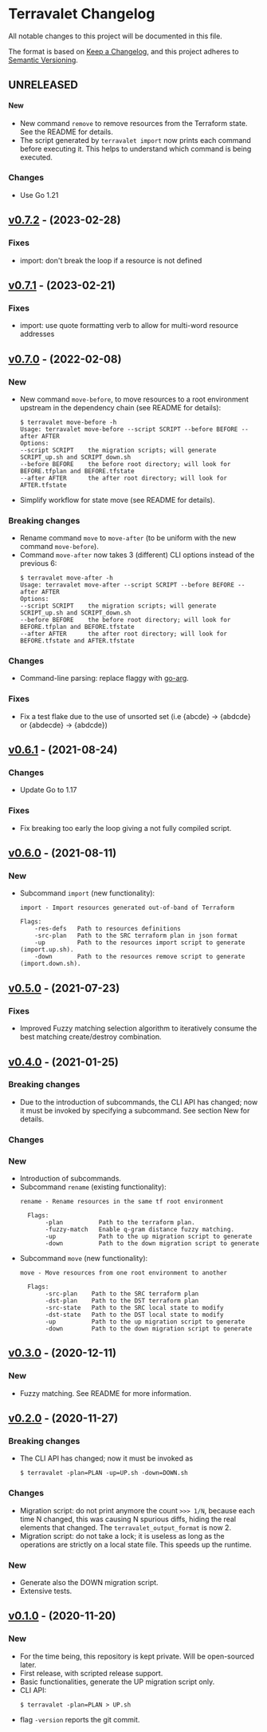 # Terravalet Changelog

All notable changes to this project will be documented in this file.

The format is based on [Keep a Changelog](https://keepachangelog.com/en/1.0.0/),
and this project adheres to [Semantic Versioning](https://semver.org/spec/v2.0.0.html).

## UNRELEASED

#### New

- New command `remove` to remove resources from the Terraform state. See the README for details.
- The script generated by `terravalet import` now prints each command before executing it. This helps to understand which command is being executed.

### Changes

- Use Go 1.21

## [v0.7.2] - (2023-02-28)

### Fixes

- import: don't break the loop if a resource is not defined

## [v0.7.1] - (2023-02-21)

### Fixes

- import: use quote formatting verb to allow for multi-word resource addresses

## [v0.7.0] - (2022-02-08)

### New

- New command `move-before`, to move resources to a root environment upstream in the dependency chain (see README for details):
  ```
  $ terravalet move-before -h
  Usage: terravalet move-before --script SCRIPT --before BEFORE --after AFTER
  Options:
  --script SCRIPT    the migration scripts; will generate SCRIPT_up.sh and SCRIPT_down.sh
  --before BEFORE    the before root directory; will look for BEFORE.tfplan and BEFORE.tfstate
  --after AFTER      the after root directory; will look for AFTER.tfstate
  ```

- Simplify workflow for state move (see README for details).

### Breaking changes

- Rename command `move` to `move-after` (to be uniform with the new command `move-before`).
- Command `move-after` now takes 3 (different) CLI options instead of the previous 6:
  ```
  $ terravalet move-after -h
  Usage: terravalet move-after --script SCRIPT --before BEFORE --after AFTER
  Options:
  --script SCRIPT    the migration scripts; will generate SCRIPT_up.sh and SCRIPT_down.sh
  --before BEFORE    the before root directory; will look for BEFORE.tfplan and BEFORE.tfstate
  --after AFTER      the after root directory; will look for BEFORE.tfstate and AFTER.tfstate
  ```

### Changes

- Command-line parsing: replace flaggy with [go-arg](https://github.com/alexflint/go-arg).

### Fixes

- Fix a test flake due to the use of unsorted set (i.e {abcde} -> {abdcde} or {abdecde} -> {abdcde})

## [v0.6.1] - (2021-08-24)

### Changes

- Update Go to 1.17

### Fixes

- Fix breaking too early the loop giving a not fully compiled script.

## [v0.6.0] - (2021-08-11)

### New

- Subcommand `import` (new functionality):
  ```
  import - Import resources generated out-of-band of Terraform

  Flags:
      -res-defs   Path to resources definitions
      -src-plan   Path to the SRC terraform plan in json format
      -up         Path to the resources import script to generate (import.up.sh).
      -down       Path to the resources remove script to generate (import.down.sh).
  ```

## [v0.5.0] - (2021-07-23)

### Fixes

- Improved Fuzzy matching selection algorithm to iteratively consume the best matching create/destroy combination.

## [v0.4.0] - (2021-01-25)

### Breaking changes

- Due to the introduction of subcommands, the CLI API has changed; now it must be invoked by specifying a subcommand. See section New for details.

### Changes

### New

- Introduction of subcommands.
- Subcommand `rename` (existing functionality):
  ```
  rename - Rename resources in the same tf root environment

    Flags:
         -plan          Path to the terraform plan.
         -fuzzy-match   Enable q-gram distance fuzzy matching.
         -up            Path to the up migration script to generate
         -down          Path to the down migration script to generate
  ```
- Subcommand `move` (new functionality):
  ```
  move - Move resources from one root environment to another

    Flags:
         -src-plan    Path to the SRC terraform plan
         -dst-plan    Path to the DST terraform plan
         -src-state   Path to the SRC local state to modify
         -dst-state   Path to the DST local state to modify
         -up          Path to the up migration script to generate
         -down        Path to the down migration script to generate
  ```

## [v0.3.0] - (2020-12-11)

### New

- Fuzzy matching. See README for more information.

## [v0.2.0] - (2020-11-27)

### Breaking changes

- The CLI API has changed; now it must be invoked as
  ```
  $ terravalet -plan=PLAN -up=UP.sh -down=DOWN.sh
  ```

### Changes

- Migration script: do not print anymore the count `>>> 1/N`, because each time N changed, this was causing N spurious diffs, hiding the real elements that changed. The `terravalet_output_format` is now 2.
- Migration script: do not take a lock; it is useless as long as the operations are strictly on a local state file. This speeds up the runtime.

### New

- Generate also the DOWN migration script.
- Extensive tests.

## [v0.1.0] - (2020-11-20)

### New

- For the time being, this repository is kept private. Will be open-sourced later.
- First release, with scripted release support.
- Basic functionalities, generate the UP migration script only.
- CLI API:
  ```
  $ terravalet -plan=PLAN > UP.sh
  ```
- flag `-version` reports the git commit.


[v0.1.0]: https://github.com/Pix4D/terravalet/releases/tag/v0.1.0
[v0.2.0]: https://github.com/Pix4D/terravalet/releases/tag/v0.2.0
[v0.3.0]: https://github.com/Pix4D/terravalet/releases/tag/v0.3.0
[v0.4.0]: https://github.com/Pix4D/terravalet/releases/tag/v0.4.0
[v0.5.0]: https://github.com/Pix4D/terravalet/releases/tag/v0.5.0
[v0.6.0]: https://github.com/Pix4D/terravalet/releases/tag/v0.6.0
[v0.6.1]: https://github.com/Pix4D/terravalet/releases/tag/v0.6.1
[v0.7.0]: https://github.com/Pix4D/terravalet/releases/tag/v0.7.0
[v0.7.1]: https://github.com/Pix4D/terravalet/releases/tag/v0.7.1
[v0.7.2]: https://github.com/Pix4D/terravalet/releases/tag/v0.7.2
